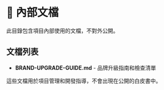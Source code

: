 # 📁 內部文檔

此目錄包含項目內部使用的文檔，不對外公開。

## 文檔列表

- **BRAND-UPGRADE-GUIDE.md** - 品牌升級指南和檢查清單

這些文檔用於項目管理和開發指導，不會出現在公開的白皮書中。